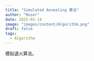 ```yaml
---
title: "Simulated Annealing 算法"
author: "Roser"
date: 2025-01-14
image: "images/content/Algorithm.png"
draft: false
tags:
  - Algorithm
---
```

模拟退火算法。
